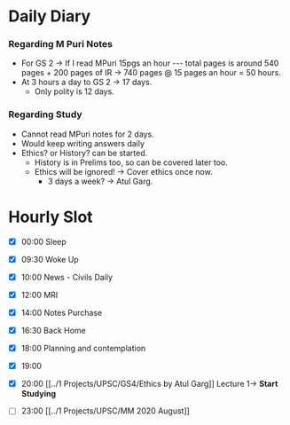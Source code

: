 # Daily Diary
### Regarding M Puri Notes
- For GS 2 -> If I read MPuri 15pgs an hour --- total pages is around 540 pages + 200 pages of IR -> 740 pages @ 15 pages an hour =  50 hours.
- At 3 hours a day to GS 2 -> 17 days.
	- Only polity is 12 days.

### Regarding Study
- Cannot read MPuri notes for 2 days.
- Would keep writing answers daily
- Ethics? or History? can be started.
	- History is in Prelims too, so can be covered later too. 
	- Ethics will be ignored! -> Cover ethics once now.
		- 3 days a week? -> Atul Garg.

# Hourly Slot
- [x] 00:00 Sleep
- [x] 09:30 Woke Up
- [x] 10:00 News - Civils Daily
- [x] 12:00 MRI
- [x] 14:00 Notes Purchase
- [x] 16:30 Back Home
- [x] 18:00 Planning and contemplation
- [x] 19:00 
- [x] 20:00 [[../1 Projects/UPSC/GS4/Ethics by Atul Garg]] Lecture 1-> **Start Studying**
- [ ] 23:00 [[../1 Projects/UPSC/MM 2020 August]]


